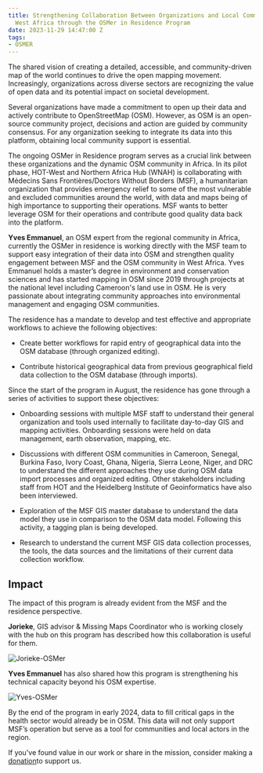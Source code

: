 ```yaml
---
title: Strengthening Collaboration Between Organizations and Local Communities in
  West Africa through the OSMer in Residence Program
date: 2023-11-29 14:47:00 Z
tags:
- OSMER
---
```


The shared vision of creating a detailed, accessible, and community-driven map of the world continues to drive the open mapping movement. Increasingly, organizations across diverse sectors are recognizing the value of open data and its potential impact on societal development. 

Several organizations have made a commitment to open up their data and actively contribute to OpenStreetMap (OSM). However, as OSM is an open-source community project, decisions and action are guided by community consensus. For any organization seeking to integrate its data into this platform, obtaining local community support is essential.

The ongoing OSMer in Residence program serves as a crucial link between these organizations and the dynamic OSM community in Africa. In its pilot phase, HOT-West and Northern Africa Hub (WNAH) is collaborating with Médecins Sans Frontières/Doctors Without Borders (MSF), a humanitarian organization that provides emergency relief to some of the most vulnerable and excluded communities around the world, with data and maps being of high importance to supporting their operations. MSF wants to better leverage OSM for their operations and contribute good quality data back into the platform.

**Yves Emmanuel**, an OSM expert from the regional community in Africa, currently the OSMer in residence is working directly with the MSF team to support easy integration of their data into OSM and strengthen quality engagement between MSF and the OSM community in West Africa. Yves Emmanuel holds a master’s degree in environment and conservation sciences and has started mapping in OSM since 2019 through projects at the national level including Cameroon's land use in OSM. He is very passionate about integrating community approaches into environmental management and engaging OSM communities. 

The residence has a mandate to develop and test effective and appropriate workflows to achieve the following objectives:

* Create better workflows for rapid entry of geographical data into the OSM database (through organized editing).

* Contribute historical geographical data from previous geographical field data collection to the OSM database (through imports).

Since the start of the program in August, the residence has gone through a series of activities to support these objectives:
 
* Onboarding sessions with multiple MSF staff to understand their general organization and tools used internally to facilitate day-to-day GIS and mapping activities. Onboarding sessions were held on data management, earth observation, mapping, etc. 

* Discussions with different OSM communities in Cameroon, Senegal, Burkina Faso, Ivory Coast, Ghana, Nigeria, Sierra Leone, Niger, and DRC to understand the different approaches they use during OSM data import processes and organized editing. Other stakeholders including staff from HOT and the Heidelberg Institute of Geoinformatics have also been interviewed. 

* Exploration of the MSF GIS master database to understand the data model they use in comparison to the OSM data model. Following this activity, a tagging plan is being developed.

* Research to understand the current MSF GIS data collection processes, the tools, the data sources and the limitations of their current data collection workflow. 


## Impact 

The impact of this program is already evident from the MSF and the residence perspective. 

**Jorieke**, GIS advisor & Missing Maps Coordinator who is working closely with the hub on this program has described how this collaboration is useful for them.

![Jorieke-OSMer](/uploads/OSMer1.png)

**Yves Emmanuel** has also shared how this program is strengthening his technical capacity beyond his OSM expertise.

![Yves-OSMer](/uploads/OSMer2.png)


By the end of the program in early 2024, data to fill critical gaps in the health sector would already be in OSM. This data will not only support MSF’s operation but serve as a tool for communities and local actors in the region. 


If you've found value in our work or share in the mission, consider making a [donation](https://www.hotosm.org/hubs/open-mapping-hub-west-and-northern-africa/donate/)to support us.